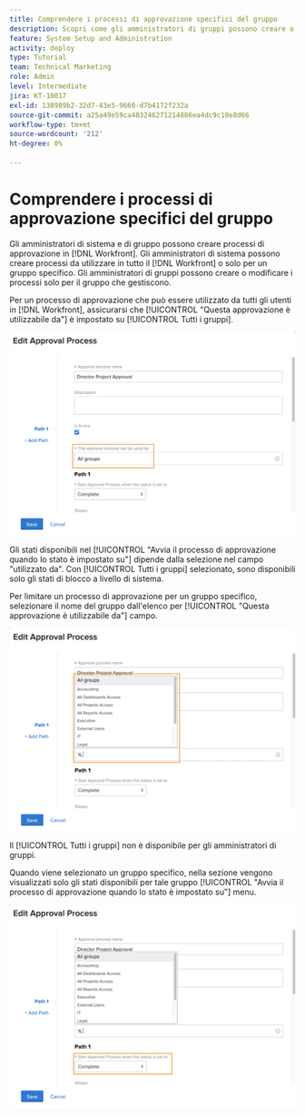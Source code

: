 ```yaml
---
title: Comprendere i processi di approvazione specifici del gruppo
description: Scopri come gli amministratori di gruppi possono creare o modificare i processi di approvazione per i gruppi che gestiscono.
feature: System Setup and Administration
activity: deploy
type: Tutorial
team: Technical Marketing
role: Admin
level: Intermediate
jira: KT-10017
exl-id: 138989b2-32d7-43e5-9660-d7b4172f232a
source-git-commit: a25a49e59ca483246271214886ea4dc9c10e8d66
workflow-type: tm+mt
source-wordcount: '212'
ht-degree: 0%

---
```


# Comprendere i processi di approvazione specifici del gruppo

Gli amministratori di sistema e di gruppo possono creare processi di approvazione in [!DNL Workfront]. Gli amministratori di sistema possono creare processi da utilizzare in tutto il [!DNL Workfront] o solo per un gruppo specifico. Gli amministratori di gruppi possono creare o modificare i processi solo per il gruppo che gestiscono.

Per un processo di approvazione che può essere utilizzato da tutti gli utenti in [!DNL Workfront], assicurarsi che [!UICONTROL &quot;Questa approvazione è utilizzabile da&quot;] è impostato su [!UICONTROL Tutti i gruppi].

![[!UICONTROL Modifica processo di approvazione] finestra con campo gruppo evidenziato](assets/admin-fund-approval-processes-1.png)

Gli stati disponibili nel [!UICONTROL &quot;Avvia il processo di approvazione quando lo stato è impostato su&quot;] dipende dalla selezione nel campo &quot;utilizzato da&quot;. Con [!UICONTROL Tutti i gruppi] selezionato, sono disponibili solo gli stati di blocco a livello di sistema.

Per limitare un processo di approvazione per un gruppo specifico, selezionare il nome del gruppo dall&#39;elenco per [!UICONTROL &quot;Questa approvazione è utilizzabile da&quot;] campo.

![[!UICONTROL Modifica processo di approvazione] finestra con campo gruppo espanso](assets/admin-fund-approval-processes-2.png)

Il [!UICONTROL Tutti i gruppi] non è disponibile per gli amministratori di gruppi.

Quando viene selezionato un gruppo specifico, nella sezione vengono visualizzati solo gli stati disponibili per tale gruppo [!UICONTROL &quot;Avvia il processo di approvazione quando lo stato è impostato su&quot;] menu.

![[!UICONTROL Modifica processo di approvazione] finestra con campo di stato evidenziato](assets/admin-fund-approval-processes-3.png)

